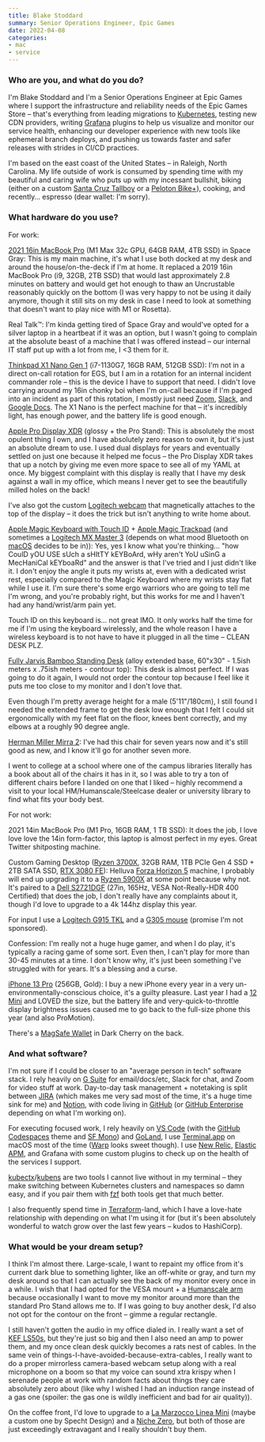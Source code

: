 ```yaml
---
title: Blake Stoddard
summary: Senior Operations Engineer, Epic Games
date: 2022-04-08
categories:
- mac
- service
---
```


### Who are you, and what do you do?

I'm Blake Stoddard and I'm a Senior Operations Engineer at Epic Games where I support the infrastructure and reliability needs of the Epic Games Store – that's everything from leading migrations to [Kubernetes][], testing new CDN providers, writing [Grafana][] plugins to help us visualize and monitor our service health, enhancing our developer experience with new tools like ephemeral branch deploys, and pushing us towards faster and safer releases with strides in CI/CD practices.

I'm based on the east coast of the United States – in Raleigh, North Carolina. My life outside of work is consumed by spending time with my beautiful and caring wife who puts up with my incessant bullshit, biking (either on a custom [Santa Cruz Tallboy][tallboy] or a [Peloton Bike+][bike-plus]), cooking, and recently… espresso (dear wallet: I'm sorry).

### What hardware do you use?

For work:

[2021 16in MacBook Pro][macbook-pro] (M1 Max 32c GPU, 64GB RAM, 4TB SSD) in Space Gray: This is my main machine, it's what I use both docked at my desk and around the house/on-the-deck if I'm at home. It replaced a 2019 16in MacBook Pro (i9, 32GB, 2TB SSD) that would last approximately 2.8 minutes on battery and would get hot enough to thaw an Uncrustable reasonably quickly on the bottom (I was very happy to not be using it daily anymore, though it still sits on my desk in case I need to look at something that doesn't want to play nice with M1 or Rosetta).

Real Talk™: I'm kinda getting tired of Space Gray and would've opted for a silver laptop in a heartbeat if it was an option, but I wasn't going to complain at the absolute beast of a machine that I was offered instead – our internal IT staff put up with a lot from me, I <3 them for it.

[Thinkpad X1 Nano Gen 1][thinkpad-x1-nano] (i7-1130G7, 16GB RAM, 512GB SSD): I'm not in a direct on-call rotation for EGS, but I am in a rotation for an internal incident commander role – this is the device I have to support that need. I didn't love carrying around my 16in chonky boi when I'm on-call because if I'm paged into an incident as part of this rotation, I mostly just need [Zoom][], [Slack][], and [Google Docs][google-docs]. The X1 Nano is the perfect machine for that – it's incredibly light, has enough power, and the battery life is good enough.

[Apple Pro Display XDR][pro-display-xdr] (glossy + the Pro Stand): This is absolutely the most opulent thing I own, and I have absolutely zero reason to own it, but it's just an absolute dream to use. I used dual displays for years and eventually settled on just one because it helped me focus – the Pro Display XDR takes that up a notch by giving me even more space to see all of my YAML at once. My biggest complaint with this display is really that I have my desk against a wall in my office, which means I never get to see the beautifully milled holes on the back!

I've also got the custom [Logitech webcam][4k-pro-magnetic-webcam] that magnetically attaches to the top of the display – it does the trick but isn't anything to write home about.

[Apple Magic Keyboard with Touch ID][magic-keyboard-with-numeric-keypad] + [Apple Magic Trackpad][magic-trackpad] (and sometimes a [Logitech MX Master 3][mx-master-3] (depends on what mood Bluetooth on [macOS][] decides to be in)): Yes, yes I know what you're thinking… "how CoulD yOU USE sUch a sHItTY kEYBoArd, wHy aren't YoU uSinG a MecHaniCal kEYboaRd" and the answer is that I've tried and I just didn't like it. I don't enjoy the angle it puts my wrists at, even with a dedicated wrist rest, especially compared to the Magic Keyboard where my wrists stay flat while I use it. I'm sure there's some ergo warriors who are going to tell me I'm wrong, and you're probably right, but this works for me and I haven't had any hand/wrist/arm pain yet.

Touch ID on this keyboard is… not great IMO. It only works half the time for me if I'm using the keyboard wirelessly, and the whole reason I have a wireless keyboard is to not have to have it plugged in all the time – CLEAN DESK PLZ.

[Fully Jarvis Bamboo Standing Desk][jarvis-bamboo] (alloy extended base, 60"x30" - 1.5ish meters x .75ish meters - contour top): This desk is almost perfect. If I was going to do it again, I would not order the contour top because I feel like it puts me too close to my monitor and I don't love that.

Even though I'm pretty average height for a male (5'11"/180cm), I still found I needed the extended frame to get the desk low enough that I felt I could sit ergonomically with my feet flat on the floor, knees bent correctly, and my elbows at a roughly 90 degree angle.

[Herman Miller Mirra 2][mirra-2]: I've had this chair for seven years now and it's still good as new, and I know it'll go for another seven more.

I went to college at a school where one of the campus libraries literally has a book about all of the chairs it has in it, so I was able to try a ton of different chairs before I landed on one that I liked – highly recommend a visit to your local HM/Humanscale/Steelcase dealer or university library to find what fits your body best.

For not work:

2021 14in MacBook Pro (M1 Pro, 16GB RAM, 1 TB SSD): It does the job, I love love love the 14in form-factor, this laptop is almost perfect in my eyes. Great Twitter shitposting machine.

Custom Gaming Desktop ([Ryzen 3700X][ryzen-7-3700x], 32GB RAM, 1TB PCIe Gen 4 SSD + 2TB SATA SSD, [RTX 3080 FE][geforce-rtx-3080-ti]): Helluva [Forza Horizon 5][forza-horizon-5] machine, I probably will end up upgrading it to a [Ryzen 5900X][ryzen-9-5900x] at some point because why not. It's paired to a [Dell S2721DGF][s2721dgf] (27in, 165Hz, VESA Not-Really-HDR 400 Certified) that does the job, I don't really have any complaints about it, though I'd love to upgrade to a 4k 144hz display this year.

For input I use a [Logitech G915 TKL][g915-tkl] and a [G305 mouse][g305] (promise I'm not sponsored).

Confession: I'm really not a huge huge gamer, and when I do play, it's typically a racing game of some sort. Even then, I can't play for more than 30-45 minutes at a time. I don't know why, it's just been something I've struggled with for years. It's a blessing and a curse.

[iPhone 13 Pro][iphone-13-pro] (256GB, Gold): I buy a new iPhone every year in a very un-environmentally-conscious choice, it's a guilty pleasure. Last year I had a [12 Mini][iphone-12-mini] and LOVED the size, but the battery life and very-quick-to-throttle display brightness issues caused me to go back to the full-size phone this year (and also ProMotion).

There's a [MagSafe Wallet][iphone-leather-wallet-with-magsafe] in Dark Cherry on the back.

### And what software?

I'm not sure if I could be closer to an "average person in tech" software stack. I rely heavily on [G Suite][g-suite] for email/docs/etc, Slack for chat, and Zoom for video stuff at work. Day-to-day task management + notetaking is split between [JIRA][] (which makes me very sad most of the time, it's a huge time sink for me) and [Notion][], with code living in [GitHub][] (or [GitHub Enterprise][github-enterprise] depending on what I'm working on).

For executing focused work, I rely heavily on [VS Code][visual-studio-code] (with the [GitHub Codespaces][github-codespaces] theme and [SF Mono][sf-mono]) and [GoLand][], I use [Terminal.app][terminal] on macOS most of the time ([Warp][] looks sweet though). I use [New Relic][new-relic], [Elastic APM][elastic-apm], and Grafana with some custom plugins to check up on the health of the services I support.

[kubectx][]/[kubens][] are two tools I cannot live without in my terminal – they make switching between Kubernetes clusters and namespaces so damn easy, and if you pair them with [fzf][] both tools get that much better.

I also frequently spend time in [Terraform][]-land, which I have a love-hate relationship with depending on what I'm using it for (but it's been absolutely wonderful to watch grow over the last few years – kudos to HashiCorp).

### What would be your dream setup?

I think I'm almost there. Large-scale, I want to repaint my office from it's current dark blue to something lighter, like an off-white or gray, and turn my desk around so that I can actually see the back of my monitor every once in a while. I wish that I had opted for the VESA mount + a [Humanscale arm][m8.1] because occasionally I want to move my monitor around more than the standard Pro Stand allows me to. If I was going to buy another desk, I'd also not opt for the contour on the front – gimme a regular rectangle.

I still haven't gotten the audio in my office dialed in. I really want a set of [KEF LS50s][ls50], but they're just so big and then I also need an amp to power them, and my once clean desk quickly becomes a rats nest of cables. In the same vein of things-I-have-avoided-because-extra-cables, I really want to do a proper mirrorless camera-based webcam setup along with a real microphone on a boom so that my voice can sound xtra krispy when I serenade people at work with random facts about things they care absolutely zero about (like why I wished I had an induction range instead of a gas one (spoiler: the gas one is wildly inefficient and bad for air quality)).

On the coffee front, I'd love to upgrade to a [La Marzocco Linea Mini][linea-mini] (maybe a custom one by Specht Design) and a [Niche Zero][niche-zero], but both of those are just exceedingly extravagant and I really shouldn't buy them.

[4k-pro-magnetic-webcam]: https://www.logitech.com/en-us/products/webcams/4k-pro-magnetic-webcam.960-001292.html "A webcam designed to attach to the Pro Display XDR."
[bike-plus]: https://www.onepeloton.com/bike-plus "An exercise bike."
[elastic-apm]: https://www.elastic.co/observability/application-performance-monitoring "An application monitoring service."
[forza-horizon-5]: https://en.wikipedia.org/wiki/Forza_Horizon_5 "A racing game."
[fzf]: https://github.com/junegunn/fzf "A fuzzy finder for the command line."
[g-suite]: https://gsuite.google.com/ "A hosted solution for email, calendaring and more."
[g305]: https://www.logitechg.com/en-us/products/gaming-mice/g305-lightspeed-wireless-gaming-mouse.910-005280.html "A wireless gaming mouse."
[g915-tkl]: https://www.logitechg.com/en-us/products/gaming-keyboards/g915-tkl-wireless.html "A gaming keyboard."
[geforce-rtx-3080-ti]: https://www.nvidia.com/en-us/geforce/graphics-cards/30-series/rtx-3080-3080ti/ "A graphics card."
[github-codespaces]: https://github.com/features/codespaces "A version of VS Code running on GitHub's servers."
[github-enterprise]: https://enterprise.github.com/home "A hosted GitHub for companies."
[github]: https://github.com/ "A Git code repository service."
[goland]: https://www.jetbrains.com/go/ "A Go IDE."
[google-docs]: https://en.wikipedia.org/wiki/Google_Docs "A web-based office suite."
[grafana]: https://en.wikipedia.org/wiki/Grafana "Analytics software."
[iphone-12-mini]: https://en.wikipedia.org/wiki/IPhone_12 "A 5.42 inch smartphone."
[iphone-13-pro]: https://en.wikipedia.org/wiki/IPhone_13_Pro "A 6.1 inch iOS smartphone."
[iphone-leather-wallet-with-magsafe]: https://www.apple.com/shop/product/MM0T3ZM/A/iphone-leather-wallet-with-magsafe-dark-cherry "An iPhone wallet."
[jarvis-bamboo]: https://www.fully.com/standing-desks/jarvis/jarvis-adjustable-height-desk-bamboo.html "A standing desk."
[jira]: https://www.atlassian.com/software/jira "Issue/project tracking software."
[kubectx]: https://github.com/ahmetb/kubectx "A tool for switching between Kubernetes clusters."
[kubens]: https://github.com/ahmetb/kubectx "A tool for switching between Kubernetes namespaces."
[kubernetes]: https://kubernetes.io/ "Software for deploying containers."
[linea-mini]: https://home.lamarzoccousa.com/linea-mini-configurator/ "An espresso machine."
[ls50]: https://us.kef.com/speakers/flagship-hi-fi-speakers/ls50.html "Studio speakers."
[m8.1]: https://www.humanscale.com/products/monitor-arms/m-81 "A monitor arm."
[macbook-pro]: https://www.apple.com/macbook-pro/ "A laptop."
[macos]: https://en.wikipedia.org/wiki/MacOS "An operating system for Mac hardware."
[magic-keyboard-with-numeric-keypad]: https://www.apple.com/shop/product/MQ052LL/A/magic-keyboard-with-numeric-keypad-us-english?fnode=2e047409820cac3f651bc33ce34b6f6db3589bcfefdf82902cb87d90c01768ba43c0ae053774822c8988a1d9cea603ff6b0cbffef37ab86bef411ca3d7c29cd4bafd433aa577c7a259a35954a461687abb3362336ea2bddcd174e29ab339b827 "A wireless keyboard with a numeric keypad."
[magic-trackpad]: https://en.wikipedia.org/wiki/Magic_Trackpad "A trackpad for desktop machines."
[mirra-2]: https://www.hermanmiller.com/products/seating/office-chairs/mirra-2-chairs/ "An office chair."
[mx-master-3]: http://web.archive.org/web/20200818170656/https://www.logitech.com/en-us/product/mx-master-3.910-005620.html "A wireless mouse."
[new-relic]: https://newrelic.com/ "An analytics service."
[niche-zero]: https://www.nichecoffee.co.uk/ "A coffee grinder."
[notion]: https://www.notion.so/ "A collaborative wiki service."
[pro-display-xdr]: https://www.apple.com/pro-display-xdr/ "A 32 inch professional monitor."
[ryzen-7-3700x]: http://web.archive.org/web/20211028041305/https://www.amd.com/en/products/cpu/amd-ryzen-7-3700x "A CPU."
[ryzen-9-5900x]: http://web.archive.org/web/20220713193141/https://www.amd.com/en/products/cpu/amd-ryzen-9-5900x "A CPU."
[s2721dgf]: https://www.dell.com/en-us/shop/dell-27-gaming-monitor-s2721dgf/apd/210-axeh/monitors-monitor-accessories "A 27 inch monitor."
[sf-mono]: https://developer.apple.com/fonts/ "A monospaced font."
[slack]: https://slack.com/ "A collaboration service."
[tallboy]: https://www.santacruzbicycles.com/en-US/bikes/tallboy "A bicycle."
[terminal]: https://en.wikipedia.org/wiki/Terminal_(OS_X) "A console application included with Mac OS X."
[terraform]: https://www.terraform.io/ "A tool for managing computer infrastructure."
[thinkpad-x1-nano]: https://www.lenovo.com/us/en/p/laptops/thinkpad/thinkpadx1/thinkpad-x1-nano/22tp2x1x1n1 "A 13 inch PC laptop."
[visual-studio-code]: https://code.visualstudio.com/ "A development IDE."
[warp]: https://www.warp.dev/ "A terminal application."
[zoom]: https://web.archive.org/web/20200914231305/http://www.logicalshift.demon.co.uk/mac/zoom.html "A Mac app to play interactive fiction."

